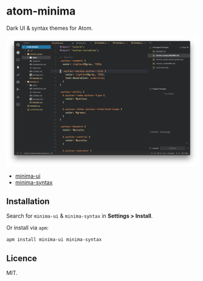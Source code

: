 # atom-minima
Dark UI & syntax themes for Atom.

![minima](./screenshot.png?raw=true)

- [minima-ui](https://github.com/alexfedoseev/atom-minima-ui)
- [minima-syntax](https://github.com/alexfedoseev/atom-minima-syntax)

## Installation
Search for `minima-ui` & `minima-syntax` in **Settings > Install**.

Or install via `apm`:

```shell
apm install minima-ui minima-syntax
```

## Licence
MIT.
